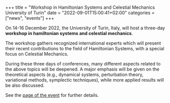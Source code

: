 +++
title = "Workshop in Hamiltonian Systems and Celestial Mechanics University of Turin"
date = "2022-09-01T15:00:41+02:00"
categories = ["news", "events"]
+++

On 14-16 December 2022, the University of Turin, Italy, will host a three-day **workshop in hamiltonian systems and celestial mechanics**.

The workshop gathers recognized international experts which will present their recent contributions to the field of Hamiltonian Systems, with a special focus on Celestial Mechanics. 

During these three days of conferences, many different aspects related to the above topics will be deepened. A major emphasis will be given on the theoretical aspects (e.g., dynamical systems, perturbation theory, variational methods, symplectic techniques), while more applied results will be also discussed.

See the [page of the event](https://sites.google.com/view/3hscm22/home) for further details.

